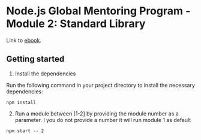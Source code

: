 # Node.js Global Mentoring Program - Module 2: Standard Library

Link to [ebook](https://ebook.learn.epam.com/node-gmp/docs/standard-library/Homework).

## Getting started

1. Install the dependencies

Run the following command in your project directory to install the necessary dependencies:

```
npm install
```

2. Run a module between [1-2] by providing the module number as a parameter. I you do not provide a number it will run module 1 as default

```
npm start -- 2
```